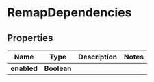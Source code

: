 

# RemapDependencies


## Properties

| Name | Type | Description | Notes |
|------------ | ------------- | ------------- | -------------|
|**enabled** | **Boolean** |  |  |




